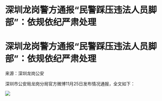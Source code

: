 # 深圳龙岗警方通报“民警踩压违法人员脚部”：依规依纪严肃处理

# 深圳龙岗警方通报“民警踩压违法人员脚部”：依规依纪严肃处理

来源：深圳龙岗公安

深圳市公安局龙岗分局官方微博11月25日发布情况通报，全文如下：

![](https://inews.gtimg.com/om_bt/O5kigAaq80v-P0B9hRXkcKzRjdpsVF8JZiGWdYC-O-6ogAA/1000)

